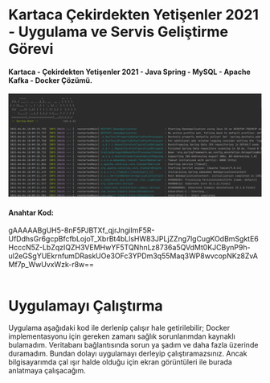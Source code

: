 # Kartaca Çekirdekten Yetişenler 2021 - Uygulama ve Servis Geliştirme Görevi
<h4>Kartaca - Çekirdekten Yetişenler 2021 - Java Spring - MySQL - Apache Kafka - Docker Çözümü.</h4>


![image](https://github.com/basarYargici/Kartaca/blob/dev/assets/(1)%20spring%20work.png)

<h4>Anahtar Kod:</h4>
gAAAAABgUH5-8nF5PJBTXf_qjrJngiImF5R-UfDdhsGr6gcpBfcfbLojoT_XbrBt4bLlsHW83JPLjZZng7lgCugKOdBmSgktE6HcccN5Z-LbZqzIQZH3VEMHwYF5TQNhnLz8736a5QVdMt0KJCBynP9h-ul2eGSgYUEkrnfumDRaskUOe3OFc3YPDm3q55Maq3WP8wvcopNKz8ZvAMf7p_WwUvxWzk-r8w==
<br/><br/>

# Uygulamayı Çalıştırma
Uygulama aşağıdaki kod ile derlenip çalışır hale getirilebilir;
Docker implementasyonu için gereken zamanı sağlık sorunlarımdan kaynaklı bulamadım. Veritabanı bağlantısında sorun ya
şadım ve daha fazla üzerinde duramadım. Bundan dolayı uygulamayı derleyip çalıştıramazsınız. Ancak bilgisayarımda çal
ışır halde olduğu için ekran görüntüleri ile burada anlatmaya çalışacağım.  

